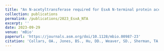 ```yaml
---
title: "An N-acetyltransferase required for EsxA N-terminal protein acetylation and virulence in 2 Mycobacterium marinum"
collection: publications
permalink: /publications/2023_EsxA_NTA
excerpt: ''
date: 2023-09-29
venue: 'mBio'
paperurl: 'https://journals.asm.org/doi/10.1128/mbio.00987-23'
citation: 'Collars, OA., Jones, BS., Hu, DD., Weaver, SD., Sherman, TA., Champion, MM., Champion, PA. (2023) &quot;An N-acetyltransferase required for EsxA N-terminal protein acetylation and virulence in Mycobacterium marinum&quot;. <i>mBio</i>. 14(5).  DOI: [https://doi.org/10.1101/2023.03.14.532585](https://doi.org/10.1128/mbio.00987-23)https://doi.org/10.1128/mbio.00987-23 '
---
```

